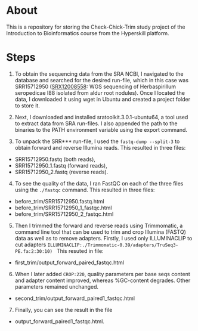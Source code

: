 # About
This is a repository for storing the Check-Chick-Trim study project of the Introduction to Bioinformatics course from the Hyperskill platform.

# Steps
1. To obtain the sequencing data from the SRA NCBI, I navigated to the database and searched for the desired run-file, which in this case was SRR15712950 ([SRX12008558](https://www.ncbi.nlm.nih.gov/sra/SRX12008558[accn]): WGS sequencing of Herbaspirillum seropedicae I88 isolated from aldur root nodules). Once I located the data, I downloaded it using wget in Ubuntu and created a project folder to store it.

2. Next, I downloaded and installed sratoolkit.3.0.1-ubuntu64, a tool used to extract data from SRA run-files. I also appended the path to the binaries to the PATH environment variable using the export command.

3. To unpack the SRR*** run-file, I used the ```fastq-dump --split-3``` to obtain forward and reverse Illumina reads. This resulted in three files: 
- SRR15712950.fastq (both reads), 
- SRR15712950_1.fastq (forward reads), 
- SRR15712950_2.fastq (reverse reads). 

4. To see the quality of the data, I ran FastQC on each of the three files using the ```./fastqc``` command. This resulted in three files:
- before_trim/SRR15712950.fastq.html
- before_trim/SRR15712950_1_fastqc.html
- before_trim/SRR15712950_2_fastqc.html

5. Then I trimmed the forward and reverse reads using Trimmomatic, a command line tool that can be used to trim and crop Illumina (FASTQ) data as well as to remove adapters. Firstly, I used only ILLUMINACLIP to cut adapters ```ILLUMINACLIP:./Trimmomatic-0.39/adapters/TruSeq3-PE.fa:2:30:10) ```
This resuted in file:
- first_trim/output_forward_paired_fastqc.html

6. When I later added ```CROP:220```, quality parameters per base seqs content and adapter content improved, whereas %GC-content degrades. Other parameters remained unchanged.
- second_trim/output_forward_paired1_fastqc.html

7. Finally, you can see the result in the file 
- output_forward_paired1_fastqc.html.
